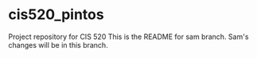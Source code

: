 # cis520_pintos
Project repository for CIS 520
This is the README for sam branch. Sam's changes will be in this branch.
